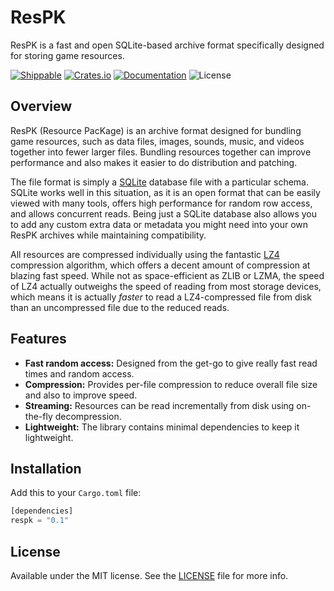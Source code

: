 # ResPK
ResPK is a fast and open SQLite-based archive format specifically designed for storing game resources.

[![Shippable](https://img.shields.io/shippable/59f4fe469ce1cc0700911943.svg)](https://app.shippable.com/github/sagebind/respk)
[![Crates.io](https://img.shields.io/crates/v/respk.svg)](https://crates.io/crates/respk)
[![Documentation](https://docs.rs/respk/badge.svg)](https://docs.rs/respk)
![License](https://img.shields.io/badge/license-MIT-blue.svg)

## Overview
ResPK (Resource PacKage) is an archive format designed for bundling game resources, such as data files, images, sounds, music, and videos together into fewer larger files. Bundling resources together can improve performance and also makes it easier to do distribution and patching.

The file format is simply a [SQLite] database file with a particular schema. SQLite works well in this situation, as it is an open format that can be easily viewed with many tools, offers high performance for random row access, and allows concurrent reads. Being just a SQLite database also allows you to add any custom extra data or metadata you might need into your own ResPK archives while maintaining compatibility.

All resources are compressed individually using the fantastic [LZ4] compression algorithm, which offers a decent amount of compression at blazing fast speed. While not as space-efficient as ZLIB or LZMA, the speed of LZ4 actually outweighs the speed of reading from most storage devices, which means it is actually _faster_ to read a LZ4-compressed file from disk than an uncompressed file due to the reduced reads.

## Features
- **Fast random access:** Designed from the get-go to give really fast read times and random access.
- **Compression:** Provides per-file compression to reduce overall file size and also to improve speed.
- **Streaming:** Resources can be read incrementally from disk using on-the-fly decompression.
- **Lightweight:** The library contains minimal dependencies to keep it lightweight.

## Installation
Add this to your `Cargo.toml` file:

```rust
[dependencies]
respk = "0.1"
```

## License
Available under the MIT license. See the [LICENSE](LICENSE) file for more info.


[LZ4]: https://github.com/lz4/lz4
[SQLite]: https://sqlite.org
